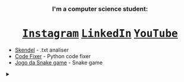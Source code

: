 


<div align="center">
    
### I'm a computer science student:
    
# <kbd>[Instagram](https://www.instagram.com/henrique_reinaldi)</kbd> <kbd>[LinkedIn](https://www.linkedin.com/in/henrique-reinaldi-4aa720364/)</kbd> <kbd>[YouTube](https://www.youtube.com/@HenriqueReinaldi)</kbd>
</div>

* [Skendel](https://github.com/HenriqF/skendel) - .txt analiser
* [Code Fixer](https://github.com/HenriqF/PythonCodeFixer) - Python code fixer
* [Jogo da Snake game](https://github.com/HenriqF/Jogo-da-Snake-game) - Snake game


</div>
<details>
<summary></summary>
    <div align="center"> 
        <img align=center alt="r" src="https://i.imgur.com/dy24WV6.jpeg"/>
    </div>

</details>
